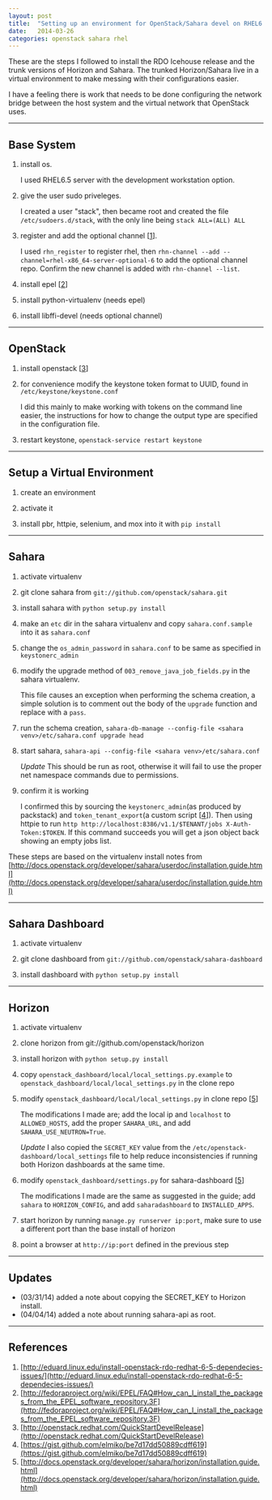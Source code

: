```yaml
---
layout: post
title:  "Setting up an environment for OpenStack/Sahara devel on RHEL6.5"
date:   2014-03-26
categories: openstack sahara rhel
---
```


These are the steps I followed to install the RDO Icehouse release and the
trunk versions of Horizon and Sahara. The trunked Horizon/Sahara live in a
virtual environment to make messing with their configurations easier.

I have a feeling there is work that needs to be done configuring the network
bridge between the host system and the virtual network that OpenStack uses.

- - -

Base System
----

1. install os.

    I used RHEL6.5 server with the development workstation option.

2. give the user sudo priveleges.

    I created a user "stack", then became root and created the file
    `/etc/sudoers.d/stack`, with the only line being `stack ALL=(ALL) ALL`

3. register and add the optional channel [[1]].

    I used `rhn_register` to register rhel, then
    `rhn-channel --add --channel=rhel-x86_64-server-optional-6` to add the
    optional channel repo.
    Confirm the new channel is added with `rhn-channel --list`.

3. install epel [[2]]

4. install python-virtualenv (needs epel)

5. install libffi-devel (needs optional channel)


- - -

OpenStack
----

1. install openstack [[3]]

2. for convenience modify the keystone token format to UUID, found in 
`/etc/keystone/keystone.conf`

    I did this mainly to make working with tokens on the command line easier,
    the instructions for how to change the output type are specified in the
    configuration file.

3. restart keystone, `openstack-service restart keystone`


- - -

Setup a Virtual Environment
----

1. create an environment

2. activate it

3. install pbr, httpie, selenium, and mox into it with `pip install`


- - -

Sahara
----

1. activate virtualenv

2. git clone sahara from `git://github.com/openstack/sahara.git`

3. install sahara with `python setup.py install`

4. make an `etc` dir in the sahara virtualenv and copy `sahara.conf.sample` 
into it as `sahara.conf`

5. change the `os_admin_password` in `sahara.conf` to be same as specified in
`keystonerc_admin`

6. modify the upgrade method of `003_remove_java_job_fields.py` in the sahara
virtualenv.

    This file causes an exception when performing the schema creation, a simple
    solution is to comment out the body of the `upgrade` function and replace
    with a `pass`.

7. run the schema creation, 
`sahara-db-manage --config-file <sahara venv>/etc/sahara.conf upgrade head`

8. start sahara, `sahara-api --config-file <sahara venv>/etc/sahara.conf`

   *Update* This should be run as root, otherwise it will fail to use the proper net
   namespace commands due to permissions.

9. confirm it is working

    I confirmed this by sourcing the `keystonerc_admin`(as produced by 
    packstack) and `token_tenant_export`(a custom script [[4]]). Then using
    httpie to run
    `http http://localhost:8386/v1.1/$TENANT/jobs X-Auth-Token:$TOKEN`. If
    this command succeeds you will get a json object back showing an empty jobs
    list.


These steps are based on the virtualenv install notes from
[http://docs.openstack.org/developer/sahara/userdoc/installation.guide.html](http://docs.openstack.org/developer/sahara/userdoc/installation.guide.html)


- - -

Sahara Dashboard
----

1. activate virtualenv 

2. git clone dashboard from `git://github.com/openstack/sahara-dashboard`

3. install dashboard with `python setup.py install`


- - -

Horizon
----

1. activate virtualenv 

2. clone horizon from git://github.com/openstack/horizon

3. install horizon with `python setup.py install`

4. copy `openstack_dashboard/local/local_settings.py.example` to
`openstack_dashboard/local/local_settings.py` in the clone repo

5. modify `openstack_dashboard/local/local_settings.py` in clone repo [[5]]

    The modifications I made are; add the  local ip and `localhost` to 
    `ALLOWED_HOSTS`, add the proper `SAHARA_URL`, and add 
    `SAHARA_USE_NEUTRON=True`.

    *Update* I also copied the `SECRET_KEY` value from the
    `/etc/openstack-dashboard/local_settings` file to help reduce
    inconsistencies if running both Horizon dashboards at the same time.

6. modify `openstack_dashboard/settings.py` for sahara-dashboard [[5]]

    The modifications I made are the same as suggested in the guide; add
    `sahara` to `HORIZON_CONFIG`, and add `saharadashboard` to 
    `INSTALLED_APPS`.

7. start horizon by running `manage.py runserver ip:port`, make sure to use a
different port than the base install of horizon

8. point a browser at `http://ip:port` defined in the previous step


- - -

Updates
----

* (03/31/14) added a note about copying the SECRET\_KEY to Horizon install.
* (04/04/14) added a note about running sahara-api as root.

- - -

References
----

1. [http://eduard.linux.edu/install-openstack-rdo-redhat-6-5-dependecies-issues/](http://eduard.linux.edu/install-openstack-rdo-redhat-6-5-dependecies-issues/)
2. [http://fedoraproject.org/wiki/EPEL/FAQ#How_can_I_install_the_packages_from_the_EPEL_software_repository.3F](http://fedoraproject.org/wiki/EPEL/FAQ#How_can_I_install_the_packages_from_the_EPEL_software_repository.3F)
3. [http://openstack.redhat.com/QuickStartDevelRelease](http://openstack.redhat.com/QuickStartDevelRelease)
4. [https://gist.github.com/elmiko/be7d17dd50889cdff619](https://gist.github.com/elmiko/be7d17dd50889cdff619) 
5. [http://docs.openstack.org/developer/sahara/horizon/installation.guide.html](http://docs.openstack.org/developer/sahara/horizon/installation.guide.html)

[1]: http://eduard.linux.edu/install-openstack-rdo-redhat-6-5-dependecies-issues/
[2]: http://fedoraproject.org/wiki/EPEL/FAQ#How_can_I_install_the_packages_from_the_EPEL_software_repository.3F
[3]: http://openstack.redhat.com/QuickStartDevelRelease
[4]: https://gist.github.com/elmiko/be7d17dd50889cdff619 
[5]: http://docs.openstack.org/developer/sahara/horizon/installation.guide.html

